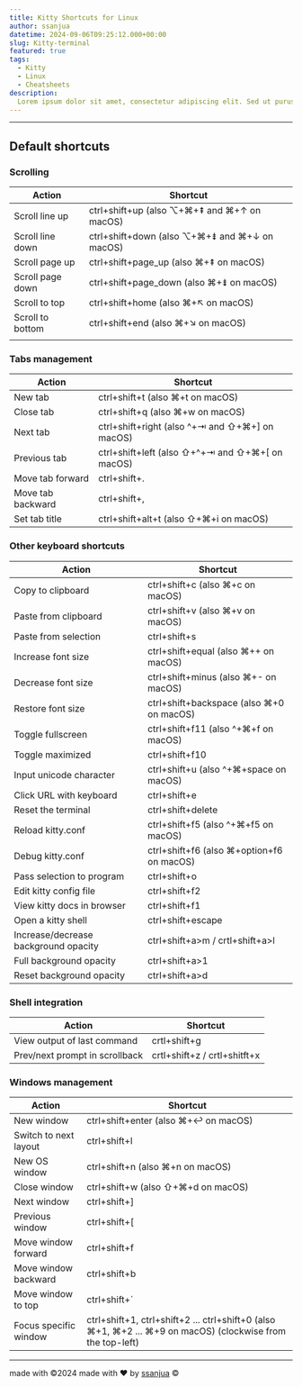 ```yaml
---
title: Kitty Shortcuts for Linux
author: ssanjua
datetime: 2024-09-06T09:25:12.000+00:00
slug: Kitty-terminal
featured: true
tags:
  - Kitty
  - Linux
  - Cheatsheets
description:
  Lorem ipsum dolor sit amet, consectetur adipiscing elit. Sed ut purus eget sapien.
---
```

---

## Default shortcuts

### Scrolling

| Action           | Shortcut                                      |
| ---------------- | --------------------------------------------- |
| Scroll line up   | ctrl+shift+up (also ⌥+⌘+⇞ and ⌘+↑ on macOS)   |
| Scroll line down | ctrl+shift+down (also ⌥+⌘+⇟ and ⌘+↓ on macOS) |
| Scroll page up   | ctrl+shift+page_up (also ⌘+⇞ on macOS)        |
| Scroll page down | ctrl+shift+page_down (also ⌘+⇟ on macOS)      |
| Scroll to top    | ctrl+shift+home (also ⌘+↖ on macOS)           |
| Scroll to bottom | ctrl+shift+end (also ⌘+↘ on macOS)            |
|                  |                                               |
### Tabs management

| Action | Shortcut |
| ------ | --------------- |
| New tab | ctrl+shift+t (also ⌘+t on macOS) |
| Close tab | ctrl+shift+q (also ⌘+w on macOS) |
| Next tab | ctrl+shift+right (also ^+⇥ and ⇧+⌘+] on macOS) |
| Previous tab | ctrl+shift+left (also ⇧+^+⇥ and ⇧+⌘+[ on macOS) |
| Move tab forward | ctrl+shift+. |
| Move tab backward | ctrl+shift+, |
| Set tab title | ctrl+shift+alt+t (also ⇧+⌘+i on macOS) |
### Other keyboard shortcuts

| Action | Shortcut |
| ------ | --------------- |
| Copy to clipboard | ctrl+shift+c (also ⌘+c on macOS) |
| Paste from clipboard | ctrl+shift+v (also ⌘+v on macOS) |
| Paste from selection | ctrl+shift+s |
| Increase font size | ctrl+shift+equal (also ⌘++ on macOS) |
| Decrease font size | ctrl+shift+minus (also ⌘+- on macOS) |
| Restore font size | ctrl+shift+backspace (also ⌘+0 on macOS) |
| Toggle fullscreen | ctrl+shift+f11 (also ^+⌘+f on macOS) |
| Toggle maximized | ctrl+shift+f10 |
| Input unicode character | ctrl+shift+u (also ^+⌘+space on macOS) |
| Click URL with keyboard | ctrl+shift+e |
| Reset the terminal | ctrl+shift+delete |
| Reload kitty.conf | ctrl+shift+f5 (also ^+⌘+f5 on macOS) |
| Debug kitty.conf | ctrl+shift+f6 (also ⌘+option+f6 on macOS) |
| Pass selection to program | ctrl+shift+o |
| Edit kitty config file | ctrl+shift+f2 |
| View kitty docs in browser | ctrl+shift+f1 |
| Open a kitty shell | ctrl+shift+escape |
| Increase/decrease background opacity | ctrl+shift+a>m / crtl+shift+a>l |
| Full background opacity | ctrl+shift+a>1 |
| Reset background opacity | ctrl+shift+a>d |
### Shell integration

| Action | Shortcut |
| ------ | --------------- |
| View output of last command | crtl+shift+g |
| Prev/next prompt in scrollback | crtl+shift+z / crtl+shitft+x |

### Windows management

| Action | Shortcut |
| ------ | --------------- |
| New window | ctrl+shift+enter (also ⌘+↩ on macOS) |
| Switch to next layout | ctrl+shift+l |
| New OS window | ctrl+shift+n (also ⌘+n on macOS) |
| Close window | ctrl+shift+w (also ⇧+⌘+d on macOS) |
| Next window | ctrl+shift+] |
| Previous window | ctrl+shift+[ |
| Move window forward | ctrl+shift+f |
| Move window backward | ctrl+shift+b |
| Move window to top | ctrl+shift+` |
| Focus specific window | ctrl+shift+1, ctrl+shift+2 ... ctrl+shift+0 (also ⌘+1, ⌘+2 ... ⌘+9 on macOS) (clockwise from the top-left) |

---
made with ©2024 made with ❤️ by [ssanjua](http://www.github.com/ssanjua) © 
